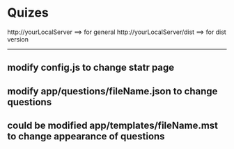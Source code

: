 Quizes
======
http://yourLocalServer 		==> for general
http://yourLocalServer/dist ==> for dist version

-------------------------------------------------------
modify config.js to change statr page
-------------------------------------------------------
modify app/questions/fileName.json to change questions
-------------------------------------------------------
could be modified app/templates/fileName.mst 
to change appearance of questions
-------------------------------------------------------
